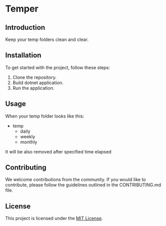 # Temper

## Introduction

Keep your temp folders clean and clear.

## Installation

To get started with the project, follow these steps:

1. Clone the repository.
2. Build dotnet application.
3. Run the application.

## Usage

When your temp folder looks like this:
  - temp
    - daily
    - weekly
    - monthly

It will be also removed after specified time elapsed

## Contributing

We welcome contributions from the community. If you would like to contribute, please follow the guidelines outlined in the CONTRIBUTING.md file.

## License

This project is licensed under the [MIT License](LICENSE).
